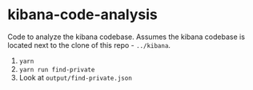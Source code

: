 # kibana-code-analysis

Code to analyze the kibana codebase. Assumes the kibana codebase is located next to the clone of this repo - `../kibana`.

1) `yarn`
2) `yarn run find-private`
3) Look at `output/find-private.json`
